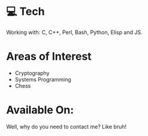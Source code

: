 
# 💻 Tech
Working with: C, C++, Perl, Bash, Python, Elisp and JS.

# Areas of Interest
- Cryptography
- Systems Programming
- Chess

# Available On:
Well, why do you need to contact me? Like bruh!
